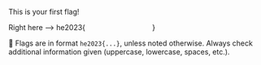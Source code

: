 This is your first flag!  

Right here --> he2023{<span style="color:black;background-color:black;opacity:0;">just_A_sanity_chEck</span>}

🚩 Flags are in format `he2023{...}`, unless noted otherwise. Always check additional information given (uppercase, lowercase, spaces, etc.).